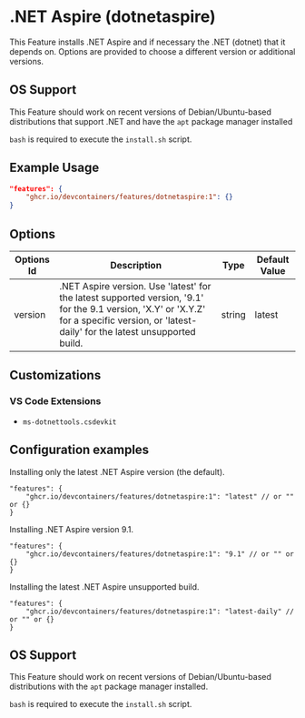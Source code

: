 
# .NET Aspire (dotnetaspire)

This Feature installs .NET Aspire and if necessary the .NET (dotnet) that it depends on. Options are provided to choose a different version or additional versions.

## OS Support

This Feature should work on recent versions of Debian/Ubuntu-based distributions that support .NET and have the `apt` package manager installed

`bash` is required to execute the `install.sh` script.

## Example Usage

```json
"features": {
    "ghcr.io/devcontainers/features/dotnetaspire:1": {}
}
```

## Options

| Options Id | Description | Type | Default Value |
|-----|-----|-----|-----|
| version | .NET Aspire version. Use 'latest' for the latest supported version, '9.1' for the 9.1 version, 'X.Y' or 'X.Y.Z' for a specific version, or 'latest-daily' for the latest unsupported build. | string | latest |

## Customizations

### VS Code Extensions

- `ms-dotnettools.csdevkit`

## Configuration examples

Installing only the latest .NET Aspire version (the default).

``` jsonc
"features": {
    "ghcr.io/devcontainers/features/dotnetaspire:1": "latest" // or "" or {}
}
```

Installing .NET Aspire version 9.1.

``` jsonc
"features": {
    "ghcr.io/devcontainers/features/dotnetaspire:1": "9.1" // or "" or {}
}
```

Installing the latest .NET Aspire unsupported build.

``` jsonc
"features": {
    "ghcr.io/devcontainers/features/dotnetaspire:1": "latest-daily" // or "" or {}
}
```


## OS Support

This Feature should work on recent versions of Debian/Ubuntu-based distributions with the `apt` package manager installed.

`bash` is required to execute the `install.sh` script.

